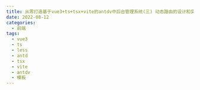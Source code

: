 ```yaml
---
title: 从零打造基于vue3+ts+tsx+vite的antdv中后台管理系统(三) 动态路由的设计和实现
date: 2022-08-12
categories:
  - 前端
tags:
  - vue3
  - ts
  - less
  - antd
  - tsx
  - vite
  - antdv
  - 模板
---
```

